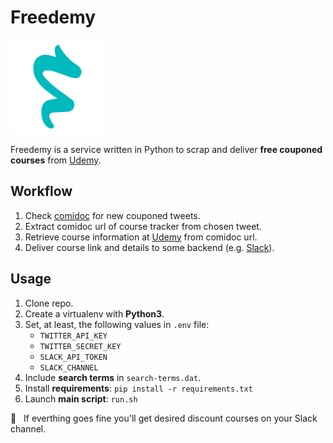 # Freedemy

![Freedemy Logo](freedemy-logo.png)

Freedemy is a service written in Python to scrap and deliver **free couponed courses** from [Udemy](https://udemy.com).

## Workflow

1. Check [comidoc](https://twitter.com/comidoc) for new couponed tweets.
2. Extract comidoc url of course tracker from chosen tweet.
3. Retrieve course information at [Udemy](https://udemy.com) from comidoc url.
4. Deliver course link and details to some backend (e.g. [Slack](https://slack.com)).

## Usage

1. Clone repo.
2. Create a virtualenv with **Python3**.
3. Set, at least, the following values in `.env` file:
   - `TWITTER_API_KEY`
   - `TWITTER_SECRET_KEY`
   - `SLACK_API_TOKEN`
   - `SLACK_CHANNEL`
4. Include **search terms** in `search-terms.dat`.
5. Install **requirements**: `pip install -r requirements.txt`
6. Launch **main script**: `run.sh`

🎉 &nbsp; If everthing goes fine you'll get desired discount courses on your Slack channel.
